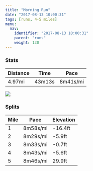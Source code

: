 ```yaml
---
title: "Morning Run"
date: "2017-08-13 10:00:31"
tags: [runs, 4-5 miles]
menu:
  nav:
    identifier: "2017-08-13 10:00:31"
    parent: "runs"
    weight: 130
---
```


### Stats

| Distance | Time | Pace |
|----------|------|------|
|4.97mi|43m13s|8m41s/mi|

<img src='https://maps.googleapis.com/maps/api/staticmap?maptype=roadmap&path=enc:mwjeI|fvLeAuBcGN_AzQyAhB}@tYnBzAkAtCtCbQnMtYLnHfCfIzE`HdDPdJhOxIzXpFjd@o@_B~@do@oBjb@tBqiAyGuh@gH}XcJmOaFaAgEsFkCmIgAcNgIuKmFeZhAgDwAaAXoPX{H~AkET_P|GhA&key=AIzaSyC1MId7bFpkLXNAaYhBSTb8jLyiSqzbDtM&size=800x800&markers=color:yellow|label:S|53.47207,-2.24895&markers=color:green|label:F|53.47251,-2.24864'>

### Splits

| Mile | Pace | Elevation |
|------|------|-----------|
|1|8m58s/mi|-16.4ft|
|2|8m29s/mi|-5.9ft|
|3|8m33s/mi|-0.7ft|
|4|8m43s/mi|-5.6ft|
|5|8m46s/mi|29.9ft|
